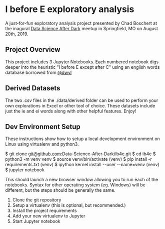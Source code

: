 # I before E exploratory analysis
A just-for-fun exploratory analysis project presented by Chad Boschert at the inagural [Data Science After Dark](https://www.meetup.com/Data-Science-After-Dark/) meetup in Springfield, MO on August 20th, 2019.


## Project Overview
This project includes 3 Jupyter Notebooks. Each numbered notebook digs deeper into the heuristic "I before E except after C" using an english words database borrowed from [@dwyl](https://github.com/dwyl/english-words)

## Derived Datasets
The two .csv files in the ./data/derived folder can be used to perform your own explorations in Excel or other tool of choice. These datasets include just the ie and ei words along with other helpful features. Enjoy!

## Dev Environment Setup
These instructions show how to setup a local development environment on Linux using virtualenv and python3.

$ git clone git@github.com:Data-Science-After-Dark/ib4e.git
$ cd ib4e
$ python3 -m venv venv
$ source venv/bin/activate
(venv) $ pip install -r requirements.txt
(venv) $ ipython kernel install --user --name=venv
(venv) $ jupyter notebook

This should launch a new browser window allowing you to run each of the notebooks. Syntax for other operating system (eg. Windows) will be different, but the steps should be generally the same.

1. Clone the git repository
1. Setup a virtualenv (this is optional, but recommended.)
1. Install the project requirements
1. Add your new virtualenv to Jupyter
1. Start Jupyter notebook
